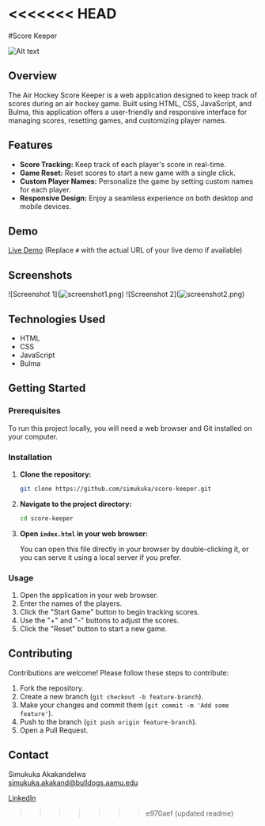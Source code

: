 <<<<<<< HEAD
=======

#Score Keeper

![Alt text](<Screen shots/Screenshot 2024-05-22 at 4.25.04 AM.png>)

## Overview

The Air Hockey Score Keeper is a web application designed to keep track of scores during an air hockey game. Built using HTML, CSS, JavaScript, and Bulma, this application offers a user-friendly and responsive interface for managing scores, resetting games, and customizing player names.

## Features

- **Score Tracking:** Keep track of each player's score in real-time.
- **Game Reset:** Reset scores to start a new game with a single click.
- **Custom Player Names:** Personalize the game by setting custom names for each player.
- **Responsive Design:** Enjoy a seamless experience on both desktop and mobile devices.

## Demo

[Live Demo](#) (Replace `#` with the actual URL of your live demo if available)

## Screenshots

![Screenshot 1](![screenshot1.png](<Screen shots/Screenshot 2024-05-22 at 4.25.04 AM.png>))
![Screenshot 2](![screenshot2.png](<Screen shots/Screenshot 2024-05-22 at 4.25.04 AM.png>))

## Technologies Used

- HTML
- CSS
- JavaScript
- Bulma

## Getting Started

### Prerequisites

To run this project locally, you will need a web browser and Git installed on your computer.

### Installation

1. **Clone the repository:**

   ```bash
   git clone https://github.com/simukuka/score-keeper.git
   ```

2. **Navigate to the project directory:**

   ```bash
   cd score-keeper
   ```

3. **Open `index.html` in your web browser:**

   You can open this file directly in your browser by double-clicking it, or you can serve it using a local server if you prefer.

### Usage

1. Open the application in your web browser.
2. Enter the names of the players.
3. Click the "Start Game" button to begin tracking scores.
4. Use the "+" and "-" buttons to adjust the scores.
5. Click the "Reset" button to start a new game.

## Contributing

Contributions are welcome! Please follow these steps to contribute:

1. Fork the repository.
2. Create a new branch (`git checkout -b feature-branch`).
3. Make your changes and commit them (`git commit -m 'Add some feature'`).
4. Push to the branch (`git push origin feature-branch`).
5. Open a Pull Request.

## Contact

Simukuka Akakandelwa  
simukuka.akakand@bulldogs.aamu.edu

[LinkedIn](https://www.linkedin.com/in/simukuka/) 
>>>>>>> e970aef (updated readme)
